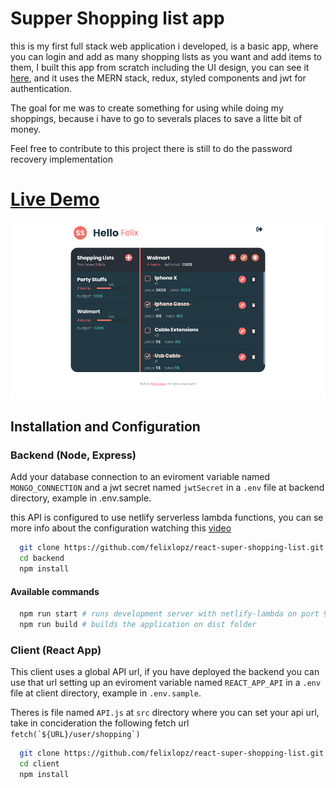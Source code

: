 # Supper Shopping list app

this is my first full stack web application i developed, is a basic app, where you can login and add as many shopping lists as you want and add items to them, I built this app from scratch including the UI design, you can see it [here](https://www.figma.com/file/tj2xEHtrz8av6EIQCN3adD/super-shopping-list?node-id=0%3A1), and it uses the MERN stack, redux, styled components and jwt for authentication.

The goal for me was to create something for using while doing my shoppings, because i have to go to severals places to save a litte bit of money.

Feel free to contribute to this project there is still to do the password recovery implementation

# [Live Demo](https://ssl.felixlopez.xyz)

![thumbnail](thumbnail.png)

## Installation and Configuration

### Backend (Node, Express)

Add your database connection to an eviroment variable named `MONGO_CONNECTION` and a jwt secret named `jwtSecret` in a `.env` file at backend directory, example in .env.sample.

this API is configured to use netlify serverless lambda functions, you can se more info about the configuration watching this [video](https://www.youtube.com/watch?v=hQAu0YEIF0g)

```sh
  git clone https://github.com/felixlopz/react-super-shopping-list.git
  cd backend
  npm install
```

#### Available commands

```sh
  npm run start # runs development server with netlify-lambda on port 9000
  npm run build # builds the application on dist folder
```

### Client (React App)

This client uses a global API url, if you have deployed the backend you can use that url setting up an eviroment variable named `REACT_APP_API` in a `.env` file at client directory, example in `.env.sample`.

Theres is file named `API.js` at `src` directory where you can set your api url, take in concideration the following fetch url `` fetch(`${URL}/user/shopping`)``

```sh
  git clone https://github.com/felixlopz/react-super-shopping-list.git
  cd client
  npm install
```
